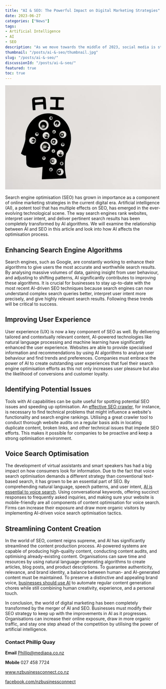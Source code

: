 ```yaml
---
title: "AI & SEO: The Powerful Impact on Digital Marketing Strategies"
date: 2023-06-27
categories: ["News"]
tags:
- Artificial Intelligence
- AI
- SEO
description: "As we move towards the middle of 2023, social media is still developing and playing a big part in our daily lives. Social platforms provide a special opportunity to connect with your audience and foster meaningful connections, whether you are an individual, small business, or major corporation. In this post, we'll examine a few of the social media trends that are expected to take over throughout the year."
thumbnail: "/posts/ai-&-seo/thumbnail.jpg"
slug: "/posts/ai-&-seo/"
discussionId: "/posts/ai-&-seo/"
featured: true
toc: true
---
```

![UK Correspondent: Peter Minkoff](thumbnail.png)

Search engine optimisation (SEO) has grown in importance as a component of online marketing strategies in the current digital era. Artificial intelligence (AI), a potent tool that has multiple effects on SEO, has emerged in the ever-evolving technological scene. The way search engines rank websites, interpret user intent, and deliver pertinent search results has been completely transformed by AI algorithms. We will examine the relationship between AI and SEO in this article and look into how AI affects the optimisation process.

## Enhancing Search Engine Algorithms

Search engines, such as Google, are constantly working to enhance their algorithms to give users the most accurate and worthwhile search results. By analysing massive volumes of data, gaining insight from user behaviour, and adjusting to shifting patterns, AI significantly contributes to improving these algorithms. It is crucial for businesses to stay up-to-date with the most recent AI-driven SEO techniques because search engines can now understand complex search queries better, interpret user intent more precisely, and give highly relevant search results. Following these trends will be critical to success.

## Improving User Experience

User experience (UX) is now a key component of SEO as well. By delivering tailored and contextually relevant content, AI-powered technologies like natural language processing and machine learning have significantly enhanced the user experience. Websites are able to provide specialised information and recommendations by using AI algorithms to analyse user behaviour and find trends and preferences. Companies must embrace the power of AI to create outstanding user experiences that fuel their search engine optimisation efforts as this not only increases user pleasure but also the likelihood of conversions and customer loyalty.

## Identifying Potential Issues

Tools with AI capabilities can be quite useful for spotting potential SEO issues and speeding up optimisation. An [effective SEO crawler](https://www.seoptimer.com/seo-crawler/), for instance, is necessary to find technical problems that might influence a website's functionality and search engine rankings. Utilising a great crawler tool to conduct thorough website audits on a regular basis aids in locating duplicate content, broken links, and other technical issues that impede SEO efforts. This makes it possible for companies to be proactive and keep a strong optimisation environment.

## Voice Search Optimisation

The development of virtual assistants and smart speakers has had a big impact on how consumers look for information. Due to the fact that voice search optimisation demands a different strategy than conventional text-based search, it has grown to be an essential part of SEO. By comprehending natural language, speech patterns, and user intent, [AI is essential to voice search](https://ideasplusbusiness.com/artificial-intelligence-for-seo-success/). Using conversational keywords, offering succinct responses to frequently asked inquiries, and making sure your website is mobile-friendly are all components of content optimisation for voice search. Firms can increase their exposure and draw more organic visitors by implementing AI-driven voice search optimisation tactics.

## Streamlining Content Creation

In the world of SEO, content reigns supreme, and AI has significantly streamlined the content production process. AI-powered systems are capable of producing high-quality content, conducting content audits, and optimising already-existing content. Organisations can save time and resources by using natural language-generating algorithms to create articles, blog posts, and product descriptions. To guarantee authenticity, relevance, and brand identity, a balance between human- and AI-generated content must be maintained. To preserve a distinctive and appealing brand voice, [businesses should use AI](https://www.atulhost.com/the-disruptive-impacts-of-artificial-intelligence-on-businesses) to automate regular content generation chores while still combining human creativity, experience, and a personal touch.

In conclusion, the world of digital marketing has been completely transformed by the merger of AI and SEO. Businesses must modify their SEO strategy to keep up with the improvements in AI as it progresses. Organisations can increase their online exposure, draw in more organic traffic, and stay one step ahead of the competition by utilising the power of artificial intelligence.

### Contact Phillip Quay

**Email** Phillip@mediapa.co.nz

**Mobile** 027 458 7724

www.nzbusinessconnect.co.nz 

[facebook.com/nzbusinessconnect](https://www.facebook.com/profile.php?id=100082975520080)